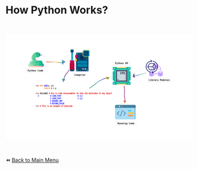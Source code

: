 &nbsp;

&nbsp;

# How Python Works?

&nbsp;

![HowPythonWorks](../img/HowPythonWorks.png)

&nbsp;

:rewind: [Back to Main Menu](https://github.com/kumar1987an/Python_Sept2021_Tutorials/blob/root/README.md)
